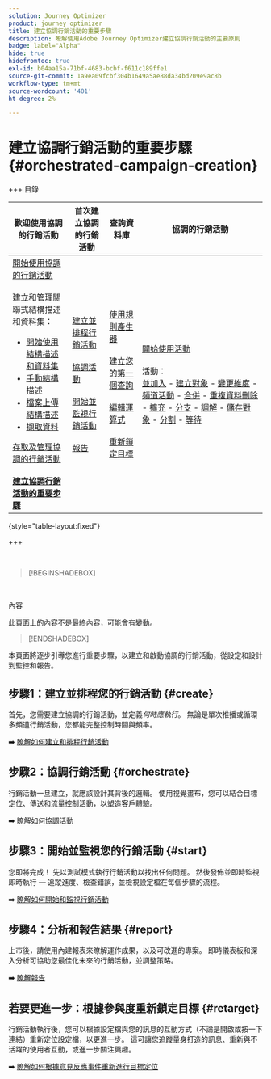 ```yaml
---
solution: Journey Optimizer
product: journey optimizer
title: 建立協調行銷活動的重要步驟
description: 瞭解使用Adobe Journey Optimizer建立協調行銷活動的主要原則
badge: label="Alpha"
hide: true
hidefromtoc: true
exl-id: b04aa15a-71bf-4683-bcbf-f611c189ffe1
source-git-commit: 1a9ea09fcbf304b1649a5ae88da34bd209e9ac8b
workflow-type: tm+mt
source-wordcount: '401'
ht-degree: 2%

---
```



# 建立協調行銷活動的重要步驟 {#orchestrated-campaign-creation}

+++ 目錄

| 歡迎使用協調的行銷活動 | 首次建立協調的行銷活動 | 查詢資料庫 | 協調的行銷活動 |
|---|---|---|---|
| [開始使用協調的行銷活動](gs-orchestrated-campaigns.md)<br/><br/>建立和管理關聯式結構描述和資料集：</br> <ul><li>[開始使用結構描述和資料集](gs-schemas.md)</li><li>[手動結構描述](manual-schema.md)</li><li>[檔案上傳結構描述](file-upload-schema.md)</li><li>[擷取資料](ingest-data.md)</li></ul>[存取及管理協調的行銷活動](access-manage-orchestrated-campaigns.md)<br/><br/><b>[建立協調行銷活動的重要步驟](gs-campaign-creation.md)</b> | [建立並排程行銷活動](create-orchestrated-campaign.md)<br/><br/>[協調活動](orchestrate-activities.md)<br/><br/>[開始並監視行銷活動](start-monitor-campaigns.md)<br/><br/>[報告](reporting-campaigns.md) | [使用規則產生器](orchestrated-rule-builder.md)<br/><br/>[建立您的第一個查詢](build-query.md)<br/><br/>[編輯運算式](edit-expressions.md)<br/><br/>[重新鎖定目標](retarget.md) | [開始使用活動](activities/about-activities.md)<br/><br/>活動：<br/>[並加入](activities/and-join.md) - [建立對象](activities/build-audience.md) - [變更維度](activities/change-dimension.md) - [頻道活動](activities/channels.md) - [合併](activities/combine.md) - [重複資料刪除](activities/deduplication.md) - [擴充](activities/enrichment.md) - [分支](activities/fork.md) - [調解](activities/reconciliation.md) - [儲存對象](activities/save-audience.md) - [分割](activities/split.md) - [等待](activities/wait.md) |

{style="table-layout:fixed"}

+++

<br/>

>[!BEGINSHADEBOX]

</br>

內容

此頁面上的內容不是最終內容，可能會有變動。

>[!ENDSHADEBOX]

本頁面將逐步引導您進行重要步驟，以建立和啟動協調的行銷活動，從設定和設計到監控和報告。

<!--
<table style="table-layout:fixed"><tr style="border: 0; text-align: center;" >
<td><a href="#create"><img alt="Create & schedule your campaign" src="../../channels/assets/do-not-localize/email.png"></a><br/><a href="#create"><strong>Create & schedule your campaign</strong></a></td>
<td><a href="#orchestrate"><img alt="Orchestrate campaign activities" src="../../channels/assets/do-not-localize/sms.png"></a><br/><a href="#orchestrate"><strong>Orchestrate campaign activities</strong></a></td>
<td><a href="#start"><img alt="Start & monitor your campaign" src="../../channels/assets/do-not-localize/push.png"></a><a href="#start"><strong>Start & monitor your campaign</strong></a></td>
<td><a href="#report"><img alt="Analyze & report on results" src="../../channels/assets/do-not-localize/push.png"></a><a href="#report"><strong>Analyze & report on results</strong></a></td>
</tr></table>-->



## 步驟1：建立並排程您的行銷活動 {#create}

首先，您需要建立協調的行銷活動，並定義&#x200B;*何時應執行*。 無論是單次推播或循環多頻道行銷活動，您都能完整控制時間與頻率。

➡️ [瞭解如何建立和排程行銷活動](../orchestrated/create-orchestrated-campaign.md)

## 步驟2：協調行銷活動 {#orchestrate}

行銷活動一旦建立，就應該設計其背後的邏輯。 使用視覺畫布，您可以結合目標定位、傳送和流量控制活動，以塑造客戶體驗。

➡️ [瞭解如何協調活動](../orchestrated/orchestrate-activities.md)

## 步驟3：開始並監視您的行銷活動 {#start}

您即將完成！ 先以測試模式執行行銷活動以找出任何問題。 然後發佈並即時監視即時執行 — 追蹤進度、檢查錯誤，並檢視設定檔在每個步驟的流程。

➡️ [瞭解如何開始和監視行銷活動](../orchestrated/start-monitor-campaigns.md)

## 步驟4：分析和報告結果 {#report}

上市後，請使用內建報表來瞭解運作成果，以及可改進的專案。 即時儀表板和深入分析可協助您最佳化未來的行銷活動，並調整策略。

➡️ [瞭解報告](../orchestrated/reporting-campaigns.md)

## 若要更進一步：根據參與度重新鎖定目標 {#retarget}

行銷活動執行後，您可以根據設定檔與您的訊息的互動方式（不論是開啟或按一下連結）重新定位設定檔，以更進一步。 這可讓您追蹤量身打造的訊息、重新與不活躍的使用者互動，或進一步關注興趣。

➡️ [瞭解如何根據意見反應事件重新進行目標定位](../orchestrated/retarget.md)
